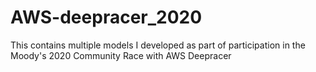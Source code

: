 # AWS-deepracer_2020
This contains multiple models I developed as part of participation in the Moody's 2020 Community Race with AWS Deepracer
